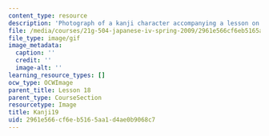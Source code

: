 ```yaml
---
content_type: resource
description: 'Photograph of a kanji character accompanying a lesson on Japanese. '
file: /media/courses/21g-504-japanese-iv-spring-2009/2961e566cf6eb5165aa1d4ae0b9068c7_Kanji19.gif
file_type: image/gif
image_metadata:
  caption: ''
  credit: ''
  image-alt: ''
learning_resource_types: []
ocw_type: OCWImage
parent_title: Lesson 18
parent_type: CourseSection
resourcetype: Image
title: Kanji19
uid: 2961e566-cf6e-b516-5aa1-d4ae0b9068c7
---
```

